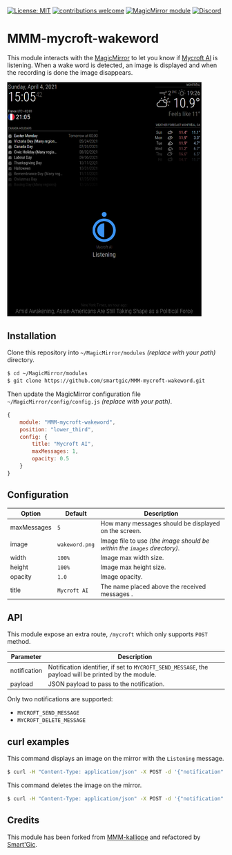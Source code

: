 
[![License: MIT](https://img.shields.io/badge/License-MIT-yellow.svg)](https://opensource.org/licenses/MIT) [![contributions welcome](https://img.shields.io/badge/contributions-welcome-pink.svg?style=flat)](https://github.com/smartgic/MMM-mycroft-wakewordpulls) [![MagicMirror module](https://img.shields.io/badge/MagicMirror-module-blue)](https://magicmirror.builders/) [![Discord](https://img.shields.io/discord/809074036733902888)](https://discord.gg/Vu7Wmd9j) 

# MMM-mycroft-wakeword

This module interacts with the [MagicMirror](https://magicmirror.builders/) to let you know if [Mycroft AI](https://mycroft.ai/) is listening. When a wake word is detected, an image is displayed and when the recording is done the image disappears.

<img src='docs/screenshot.png' width='450'/>

## Installation

Clone this repository into `~/MagicMirror/modules` *(replace with your path)* directory.

```bash
$ cd ~/MagicMirror/modules
$ git clone https://github.com/smartgic/MMM-mycroft-wakeword.git
```

Then update the MagicMirror configuration file `~/MagicMirror/config/config.js` *(replace with your path)*.

```js
{
    module: "MMM-mycroft-wakeword",
    position: "lower_third",
    config: {
        title: "Mycroft AI",
        maxMessages: 1,
        opacity: 0.5
    }
}
```

## Configuration

| Option       | Default        | Description                                                              |
|--------------|----------------|--------------------------------------------------------------------------|
| maxMessages  | `5`            | How many messages should be displayed on the screen.                     |
| image        | `wakeword.png` | Image file to use *(the image should be within the `images` directory)*. |
| width        | `100%`         | Image max width size.                                                    |
| height       | `100%`         | Image max height size.                                                   |
| opacity      | `1.0`          | Image opacity.                                                           |
| title        | `Mycroft AI`   | The name placed above the received messages .                            |

## API

This module expose an extra route, `/mycroft` which only supports `POST` method.

| Parameter    | Description                                                                                           |
|--------------|-------------------------------------------------------------------------------------------------------|
| notification | Notification identifier, if set to `MYCROFT_SEND_MESSAGE`, the payload will be printed by the module. |
| payload      | JSON payload to pass to the notification.                                                             |

Only two notifications are supported:
- `MYCROFT_SEND_MESSAGE`
- `MYCROFT_DELETE_MESSAGE`

## curl examples

This command displays an image on the mirror with the `Listening` message.

```bash
$ curl -H "Content-Type: application/json" -X POST -d '{"notification":"MYCROFT_SEND_MESSAGE", "payload": "Listening"}' http://192.168.1.97:8080/mycroft
```

This command deletes the image on the mirror.

```bash
$ curl -H "Content-Type: application/json" -X POST -d '{"notification":"MYCROFT_DELETE_MESSAGE", "payload": "null"}' http://192.168.1.97:8080/mycroft
```

## Credits

This module has been forked from [MMM-kalliope](https://github.com/kalliope-project/MMM-kalliope) and refactored by [Smart'Gic](https://smartgic.io).
